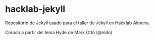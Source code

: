 # hacklab-jekyll

Repositorio de Jekyll usado para el taller de Jekyll en Hacklab Almería.

Creado a partir del tema Hyde de Mark Otto (@mdo)
